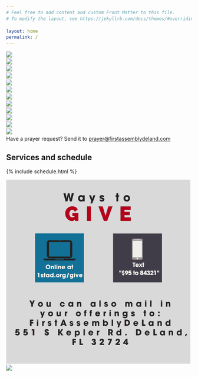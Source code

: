 ```yaml
---
# Feel free to add content and custom Front Matter to this file.
# To modify the layout, see https://jekyllrb.com/docs/themes/#overriding-theme-defaults

layout: home
permalink: /
---
```


<div class="component-live"></div>

<div class="row">
    <div class="col-xs-12 col-sm-12 col-md-4 col-lg-4 promotion">
        <a href="https://dl.dropboxusercontent.com/s/rtcrs9zgbtjlmu4/promo1.jpg?dl=0" target="_blank"><img class="image-responsive" src="https://dl.dropboxusercontent.com/s/rtcrs9zgbtjlmu4/promo1.jpg?dl=0" /></a>
    </div>
    <div class="col-xs-12 col-sm-12 col-md-4 col-lg-4 promotion">
        <a href="https://dl.dropboxusercontent.com/s/q0n56vzk36cx0cr/promo2.jpg?dl=0" target="_blank"><img class="image-responsive" src="https://dl.dropboxusercontent.com/s/q0n56vzk36cx0cr/promo2.jpg?dl=0" /></a>
    </div>
    <div class="col-xs-12 col-sm-12 col-md-4 col-lg-4 promotion">
        <a href="https://dl.dropboxusercontent.com/s/fs5eyglk7h97vqu/promo3.jpg?dl=0" target="_blank"><img class="image-responsive" src="https://dl.dropboxusercontent.com/s/fs5eyglk7h97vqu/promo3.jpg?dl=0" /></a>
    </div>
    <div class="col-xs-12 col-sm-12 col-md-4 col-lg-4 promotion">
        <a href="https://dl.dropboxusercontent.com/s/npw7hyup1n5i7oh/promo4.jpg?dl=0" target="_blank"><img class="image-responsive" src="https://dl.dropboxusercontent.com/s/npw7hyup1n5i7oh/promo4.jpg?dl=0" /></a>
    </div>
    <div class="col-xs-12 col-sm-12 col-md-4 col-lg-4 promotion">
        <a href="https://dl.dropboxusercontent.com/s/0oq7bjesevsj0fq/promo5.jpg?dl=0" target="_blank"><img class="image-responsive" src="https://dl.dropboxusercontent.com/s/0oq7bjesevsj0fq/promo5.jpg?dl=0" /></a>
    </div>
    <div class="col-xs-12 col-sm-12 col-md-4 col-lg-4 promotion">
        <a href="https://dl.dropboxusercontent.com/s/avhta1hfxa1yfr8/promo6.jpg?dl=0" target="_blank"><img class="image-responsive" src="https://dl.dropboxusercontent.com/s/avhta1hfxa1yfr8/promo6.jpg?dl=0" /></a>
    </div>
    <div class="col-xs-12 col-sm-12 col-md-4 col-lg-4 promotion">
        <a href="https://dl.dropboxusercontent.com/s/ur98onun735re0m/promo7.jpg?dl=0" target="_blank"><img class="image-responsive" src="https://dl.dropboxusercontent.com/s/ur98onun735re0m/promo7.jpg?dl=0" /></a>
    </div>
    <div class="col-xs-12 col-sm-12 col-md-4 col-lg-4 promotion">
        <a href="https://dl.dropboxusercontent.com/s/k3zfuavy7apdqfs/promo8.jpg?dl=0" target="_blank"><img class="image-responsive" src="https://dl.dropboxusercontent.com/s/k3zfuavy7apdqfs/promo8.jpg?dl=0" /></a>
    </div>
    <div class="col-xs-12 col-sm-12 col-md-4 col-lg-4 promotion">
        <a href="https://dl.dropboxusercontent.com/s/aj0nfw5vk00sckp/promo9.jpg?dl=0" target="_blank"><img class="image-responsive" src="https://dl.dropboxusercontent.com/s/aj0nfw5vk00sckp/promo9.jpg?dl=0" /></a>
    </div>
    <div class="col-xs-12 col-sm-12 col-md-4 col-lg-4 promotion">
        <a href="https://dl.dropboxusercontent.com/s/aj0nfw5vk00sckp/promo9.jpg?dl=0" target="_blank"><img class="image-responsive" src="https://dl.dropboxusercontent.com/s/aj0nfw5vk00sckp/promo10.jpg?dl=0" /></a>
    </div>
    <div class="col-xs-12 col-sm-12 col-md-4 col-lg-4 promotion">
        <a href="https://dl.dropboxusercontent.com/s/aj0nfw5vk00sckp/promo9.jpg?dl=0" target="_blank"><img class="image-responsive" src="https://dl.dropboxusercontent.com/s/aj0nfw5vk00sckp/promo11.jpg?dl=0" /></a>
    </div>
    <div class="col-xs-12 col-sm-12 col-md-4 col-lg-4 promotion">
        <a href="https://dl.dropboxusercontent.com/s/aj0nfw5vk00sckp/promo9.jpg?dl=0" target="_blank"><img class="image-responsive" src="https://dl.dropboxusercontent.com/s/aj0nfw5vk00sckp/promo12.jpg?dl=0" /></a>
    </div>
</div>
<div class="schedule row">
    <div class="col-xs-12 col-sm-12 col-md-12 col-lg-12">
        <div>
            Have a prayer request? Send it to <a href="emailto:prayer@firstassemblydeland.com">prayer@firstassemblydeland.com</a>
        </div>
    </div>
</div>

## Services and schedule

{% include schedule.html %}

<!--
## Upcoming events

<div class="row">
    <div class="col-xs-12 col-sm-12 col-md-6 col-lg-6">
        <img class="image-responsive" src="/static/Good-Friday20-scaled.jpg" />
    </div>
    <div class="col-xs-12 col-sm-12 col-md-6 col-lg-6">
        <img class="image-responsive" src="/static/sunrise-service20.jpg" />
    </div>
</div>
<div class="end-xs end-sm end-md end-lg"><a href="/events/"><strong>More events &raquo;</strong></a></div>
-->

<div class="component-social"></div>

<div class="row">
    <div class="col-xs-12 col-sm-12 col-md-6 col-lg-6">
        <a href="https://firstdeland.churchcenter.com/giving">
            <img src="/static/waystogive.png" class="image-responsive" />
        </a>
    </div>
    <div class="col-xs-12 col-sm-12 col-md-6 col-lg-6">
        <img class="image-responsive" src="https://www.dropbox.com/s/raw/vjuogcungj54t69/bottom_notice.jpg" />
    </div>
</div>

